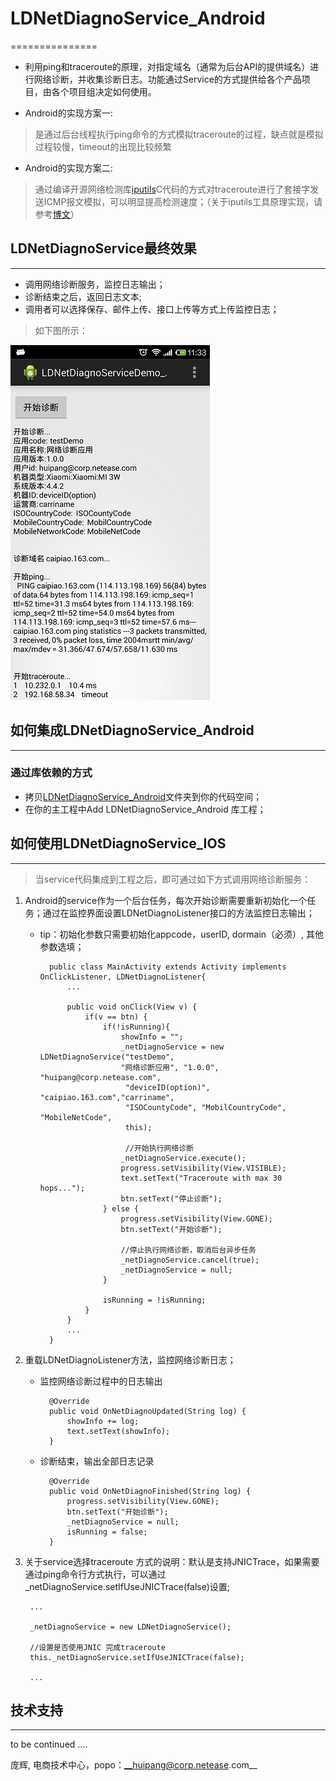 # LDNetDiagnoService_Android
===============

>
* 利用ping和traceroute的原理，对指定域名（通常为后台API的提供域名）进行网络诊断，并收集诊断日志。功能通过Service的方式提供给各个产品项目，由各个项目组决定如何使用。



* Android的实现方案一: 
> 是通过后台线程执行ping命令的方式模拟traceroute的过程，缺点就是模拟过程较慢，timeout的出现比较频繁

 
* Android的实现方案二: 
>通过编译开源网络检测库[iputils](http://www.linuxfoundation.org/collaborate/workgroups/networking/iputils)C代码的方式对traceroute进行了套接字发送ICMP报文模拟，可以明显提高检测速度；（关于iputils工具原理实现，请参考[博文](http://blog.csdn.net/fsdev/article/category/1212445)）




## LDNetDiagnoService最终效果
-------------------
>
* 调用网络诊断服务，监控日志输出；
* 诊断结束之后，返回日志文本;
* 调用者可以选择保存、邮件上传、接口上传等方式上传监控日志；

>如下图所示：

![](LDNetDiagnoServiceDemo_Android/netdiagnosis_android.png)



## 如何集成LDNetDiagnoService_Android
-------------------

### 通过库依赖的方式

>
* 拷贝[LDNetDiagnoService_Android](LDNetDiagnoService_Android)文件夹到你的代码空间；
* 在你的主工程中Add LDNetDiagnoService_Android 库工程；


## 如何使用LDNetDiagnoService_IOS
---------------------------------

> 当service代码集成到工程之后，即可通过如下方式调用网络诊断服务：

1. Android的service作为一个后台任务，每次开始诊断需要重新初始化一个任务；通过在监控界面设置LDNetDiagnoListener接口的方法监控日志输出；

	* tip：初始化参数只需要初始化appcode，userID, dormain（必须）, 其他参数选填；
		

			public class MainActivity extends Activity implements OnClickListener, LDNetDiagnoListener{
				...
				
				public void onClick(View v) {
					if(v == btn) {
						if(!isRunning){
							showInfo = "";
							_netDiagnoService = new LDNetDiagnoService("testDemo", 
							"网络诊断应用", "1.0.0", "huipang@corp.netease.com",
							 "deviceID(option)", "caipiao.163.com","carriname", 
							 "ISOCountyCode", "MobilCountryCode", "MobileNetCode", 
							 this);
							 
							 //开始执行网络诊断
							_netDiagnoService.execute();
							progress.setVisibility(View.VISIBLE);
							text.setText("Traceroute with max 30 hops...");
							btn.setText("停止诊断");
						} else {
							progress.setVisibility(View.GONE);
							btn.setText("开始诊断");

							//停止执行网络诊断，取消后台异步任务
							_netDiagnoService.cancel(true);
							_netDiagnoService = null;
						}	
			
						isRunning = !isRunning;
					}
				}
				...
			}	



2. 重载LDNetDiagnoListener方法，监控网络诊断日志；

	* 监控网络诊断过程中的日志输出
	
			@Override
			public void OnNetDiagnoUpdated(String log) {
				showInfo += log;
				text.setText(showInfo);
			}

	* 诊断结束，输出全部日志记录

			@Override
			public void OnNetDiagnoFinished(String log) {
				progress.setVisibility(View.GONE);
				btn.setText("开始诊断");
				_netDiagnoService = null;
				isRunning = false;
			} 




3. 关于service选择traceroute 方式的说明：默认是支持JNICTrace，如果需要通过ping命令行方式执行，可以通过_netDiagnoService.setIfUseJNICTrace(false)设置;

		...
			
		_netDiagnoService = new LDNetDiagnoService();
		
		//设置是否使用JNIC 完成traceroute
		this._netDiagnoService.setIfUseJNICTrace(false);
		
		...


## 技术支持
-------------------


>
to be continued ....



庞辉, 电商技术中心，popo：__huipang@corp.netease.com__
